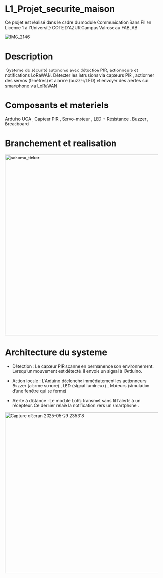 # L1_Projet_securite_maison
Ce projet est réalisé dans le cadre du module Communication Sans Fil en Licence 1 à l'Université COTE D'AZUR Campus Valrose au FABLAB 

![IMG_2146](https://github.com/user-attachments/assets/8a179703-d3ef-46bf-a64e-659647569a82)
# Description
 Système de sécurité autonome avec détection PIR, actionneurs et notifications LoRaWAN.
 Détecter les intrusions via  capteurs PIR
  , actionner des servos (fenêtres) et alarme (buzzer/LED)
 et envoyer des alertes sur smartphone via LoRaWAN
 # Composants et materiels 
 Arduino UCA , Capteur PIR , Servo-moteur , LED + Résistance , Buzzer , Breadboard 
 
 # Branchement et realisation
 <img width="596" alt="schema_tinker" src="https://github.com/user-attachments/assets/d0e772a3-8cb8-410a-a24d-4bc08d1622e0" /> 
 
 # Architecture du systeme

- Détection : Le capteur PIR scanne en permanence son environnement. Lorsqu’un mouvement est détecté, il envoie un signal à l’Arduino.
       
- Action locale : L’Arduino déclenche immédiatement les actionneurs: Buzzer (alarme sonore) , LED (signal lumineux) , Moteurs (simulation d’une fenêtre qui se ferme)
       
- Alerte à distance : Le module LoRa transmet sans fil l’alerte à un récepteur. Ce dernier relaie la notification vers un smartphone .
       
<img width="529" alt="Capture d’écran 2025-05-29 235318" src="https://github.com/user-attachments/assets/d5eb1913-485f-44a6-96b7-2c3d2a3f65e5" />


